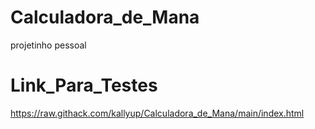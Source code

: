 # Calculadora_de_Mana
projetinho pessoal
# Link_Para_Testes
https://raw.githack.com/kallyup/Calculadora_de_Mana/main/index.html